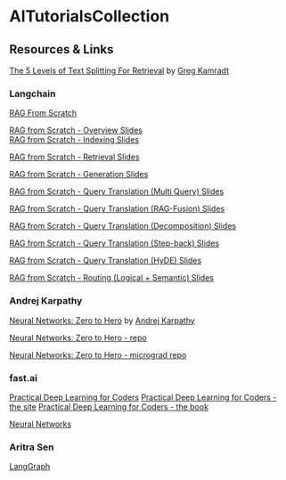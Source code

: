 # AITutorialsCollection


## Resources & Links 


[The 5 Levels of Text Splitting For Retrieval](https://www.youtube.com/watch?v=8OJC21T2SL4) by [Greg Kamradt](https://www.youtube.com/@DataIndependent)

### Langchain
[RAG From Scratch](https://www.youtube.com/playlist?list=PLfaIDFEXuae2LXbO1_PKyVJiQ23ZztA0x)

[RAG from Scratch - Overview Slides](https://docs.google.com/presentation/d/1C9IaAwHoWcc4RSTqo-pCoN3h0nCgqV2JEYZUJunv_9Q/edit#slide=id.p)  
[RAG from Scratch - Indexing Slides](https://docs.google.com/presentation/d/1MhsCqZs7wTX6P19TFnA9qRSlxH3u-1-0gWkhBiDG9lQ/edit#slide=id.p)

[RAG from Scratch - Retrieval Slides](https://docs.google.com/presentation/d/124I8jlBRCbb0LAUhdmDwbn4nREqxSxZU1RF_eTGXUGc/edit#slide=id.g267060cc54f_0_0)

[RAG from Scratch - Generation Slides](https://docs.google.com/presentation/d/1eRJwzbdSv71e9Ou9yeqziZrz1UagwX8B1kL4TbL5_Gc/edit#slide=id.g2b46f2cb556_0_0)

[RAG from Scratch - Query Translation (Multi Query) Slides](https://docs.google.com/presentation/d/15pWydIszbQG3Ipur9COfTduutTZm6ULdkkyX-MNry8I/edit#slide=id.g268cd4ba153_0_0)

[RAG from Scratch - Query Translation (RAG-Fusion) Slides](https://docs.google.com/presentation/d/1EwykmdVSQqlh6XpGt8APOMYp4q1CZqqeclAx61pUcjI/edit#slide=id.g268cfa48f45_0_0)

[RAG from Scratch - Query Translation (Decomposition) Slides](https://docs.google.com/presentation/d/1O97KYrsmYEmhpQ6nkvOVAqQYMJvIaZulGFGmz4cuuVE/edit#slide=id.g268fdc1fda2_0_0)

[RAG from Scratch - Query Translation (Step-back) Slides](https://docs.google.com/presentation/d/1L0MRGVDxYA1eLOR0L_6Ze1l2YV8AhN1QKUtmNA-fJlU/edit#slide=id.g268cfa65240_0_0)

[RAG from Scratch - Query Translation (HyDE) Slides](https://docs.google.com/presentation/d/10MmB_QEiS4m00xdyu-92muY-8jC3CdaMpMXbXjzQXsM/edit#slide=id.g2b872e9a17e_0_0)

[RAG from Scratch - Routing (Logical + Semantic) Slides](https://docs.google.com/presentation/d/1kC6jFj8C_1ZXDYcFaJ8vhJvCYEwxwsVqk2VVeKKuyx4/edit#slide=id.g26bc3116f45_0_0)


### Andrej Karpathy
[Neural Networks: Zero to Hero](https://www.youtube.com/playlist?list=PLAqhIrjkxbuWI23v9cThsA9GvCAUhRvKZ) by [Andrej Karpathy](https://www.youtube.com/@AndrejKarpathy)

[Neural Networks: Zero to Hero - repo](https://github.com/karpathy/nn-zero-to-hero)

[Neural Networks: Zero to Hero - micrograd repo](https://github.com/karpathy/micrograd)

### fast.ai
[Practical Deep Learning for Coders](https://www.youtube.com/playlist?list=PLfYUBJiXbdtSvpQjSnJJ_PmDQB_VyT5iU)
[Practical Deep Learning for Coders - the site](https://course.fast.ai/)
[Practical Deep Learning for Coders - the book](https://course.fast.ai/Resources/book.html)

[Neural Networks](https://www.youtube.com/playlist?list=PLZHQObOWTQDNU6R1_67000Dx_ZCJB-3pi)

### Aritra Sen
[LangGraph](https://www.youtube.com/playlist?list=PLOrU905yPYXLwua9Ci5rXKA8iRz61bpg7)